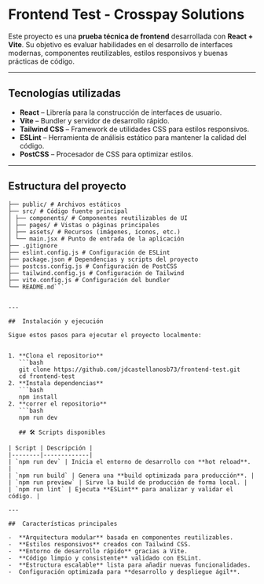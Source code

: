 # Frontend Test - Crosspay Solutions

Este proyecto es una **prueba técnica de frontend** desarrollada con **React + Vite**. Su objetivo es evaluar habilidades en el desarrollo de interfaces modernas, componentes reutilizables, estilos responsivos y buenas prácticas de código.

---

##  Tecnologías utilizadas

-  **React** – Librería para la construcción de interfaces de usuario.  
-  **Vite** – Bundler y servidor de desarrollo rápido.  
-  **Tailwind CSS** – Framework de utilidades CSS para estilos responsivos.  
-  **ESLint** – Herramienta de análisis estático para mantener la calidad del código.  
-  **PostCSS** – Procesador de CSS para optimizar estilos.

---

##  Estructura del proyecto
```
├── public/ # Archivos estáticos
├── src/ # Código fuente principal
│ ├── components/ # Componentes reutilizables de UI
│ ├── pages/ # Vistas o páginas principales
│ ├── assets/ # Recursos (imágenes, íconos, etc.)
│ └── main.jsx # Punto de entrada de la aplicación
├── .gitignore
├── eslint.config.js # Configuración de ESLint
├── package.json # Dependencias y scripts del proyecto
├── postcss.config.js # Configuración de PostCSS
├── tailwind.config.js # Configuración de Tailwind
├── vite.config.js # Configuración del bundler
└── README.md```


---

##  Instalación y ejecución

Sigue estos pasos para ejecutar el proyecto localmente:


1. **Clona el repositorio**
   ```bash
   git clone https://github.com/jdcastellanosb73/frontend-test.git
   cd frontend-test
2. **Instala dependencias**
   ```bash
   npm install
2. **correr el repositorio**
   ```bash
   npm run dev

   ## 🛠️ Scripts disponibles

| Script | Descripción |
|--------|-------------|
| `npm run dev` | Inicia el entorno de desarrollo con **hot reload**. |
| `npm run build` | Genera una **build optimizada para producción**. |
| `npm run preview` | Sirve la build de producción de forma local. |
| `npm run lint` | Ejecuta **ESLint** para analizar y validar el código. |

---

##  Características principales

-  **Arquitectura modular** basada en componentes reutilizables.  
-  **Estilos responsivos** creados con Tailwind CSS.  
-  **Entorno de desarrollo rápido** gracias a Vite.  
-  **Código limpio y consistente** validado con ESLint.  
-  **Estructura escalable** lista para añadir nuevas funcionalidades.  
-  Configuración optimizada para **desarrollo y despliegue ágil**.
